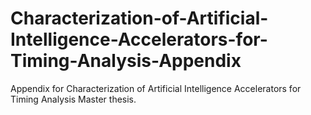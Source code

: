 # Characterization-of-Artificial-Intelligence-Accelerators-for-Timing-Analysis-Appendix
Appendix for Characterization of Artificial Intelligence Accelerators for Timing Analysis Master thesis. 
